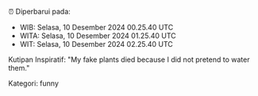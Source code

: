 ⏰ Diperbarui pada:
- WIB: Selasa, 10 Desember 2024 00.25.40 UTC
- WITA: Selasa, 10 Desember 2024 01.25.40 UTC
- WIT: Selasa, 10 Desember 2024 02.25.40 UTC

Kutipan Inspiratif:
"My fake plants died because I did not pretend to water them."


Kategori: funny

